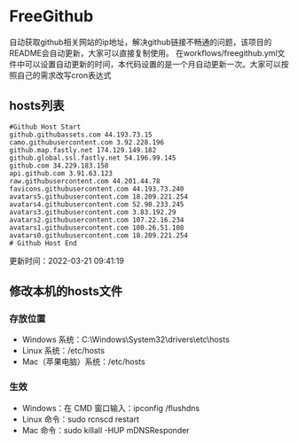 # FreeGithub
自动获取github相关网站的ip地址，解决github链接不畅通的问题，该项目的README会自动更新，大家可以直接复制使用。
在workflows/freegithub.yml文件中可以设置自动更新的时间，本代码设置的是一个月自动更新一次。大家可以按照自己的需求改写cron表达式

## hosts列表
```base
#Github Host Start
github.githubassets.com 44.193.73.15
camo.githubusercontent.com 3.92.228.196
github.map.fastly.net 174.129.149.182
github.global.ssl.fastly.net 54.196.99.145
github.com 34.229.183.158
api.github.com 3.91.63.123
raw.githubusercontent.com 44.201.44.78
favicons.githubusercontent.com 44.193.73.240
avatars5.githubusercontent.com 18.209.221.254
avatars4.githubusercontent.com 52.90.233.245
avatars3.githubusercontent.com 3.83.192.29
avatars2.githubusercontent.com 107.22.16.234
avatars1.githubusercontent.com 100.26.51.108
avatars0.githubusercontent.com 18.209.221.254
# Github Host End
```

更新时间：2022-03-21 09:41:19

## 修改本机的hosts文件
### 存放位置
* Windows 系统：C:\Windows\System32\drivers\etc\hosts
* Linux 系统：/etc/hosts
* Mac（苹果电脑）系统：/etc/hosts

### 生效
* Windows：在 CMD 窗口输入：ipconfig /flushdns
* Linux 命令：sudo rcnscd restart
* Mac 命令：sudo killall -HUP mDNSResponder